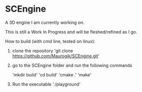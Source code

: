 SCEngine
========

A 3D engine I am currently working on.

This is still a Work In Progress and will be fleshed/refined as I go.

How to build (with cmd line, tested on linux): 

1. clone the repository
	'git clone https://github.com/Maurogik/SCEngine.git'

2. go to the SCEngine folder and run the following commands

	'mkdir build'
	'cd build'
	'cmake .'
	'make'

3. Run the executable
	'./playground'
